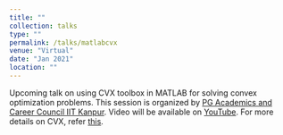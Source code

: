 ```yaml
---
title: ""
collection: talks
type: ""
permalink: /talks/matlabcvx
venue: "Virtual"
date: "Jan 2021"
location: ""
---
```


Upcoming talk on using CVX toolbox in MATLAB for solving convex optimization problems. This session is organized by [PG Academics and Career Council IIT Kanpur](https://anciitk.in/).
Video will be available on [YouTube](https://youtu.be/zUPTQn8x5tE). For more details on CVX, refer [this](http://cvxr.com/cvx/).
